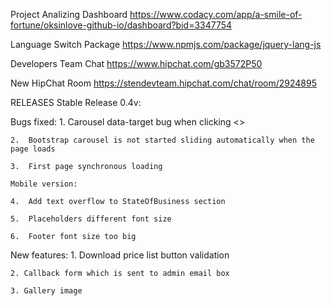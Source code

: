 Project Analizing Dashboard https://www.codacy.com/app/a-smile-of-fortune/oksinlove-github-io/dashboard?bid=3347754

Language Switch Package https://www.npmjs.com/package/jquery-lang-js 

Developers Team Chat https://www.hipchat.com/gb3572P50

New HipChat Room https://stendevteam.hipchat.com/chat/room/2924895

RELEASES
Stable Release 0.4v:

Bugs fixed:
    1.	Carousel data-target bug when clicking <>

    2.	Bootstrap carousel is not started sliding automatically when the page loads

    3.	First page synchronous loading

    Mobile version:

    4.	Add text overflow to StateOfBusiness section

    5.	Placeholders different font size

    6.	Footer font size too big

New features:
    1. Download price list button validation

    2. Callback form which is sent to admin email box

    3. Gallery image
